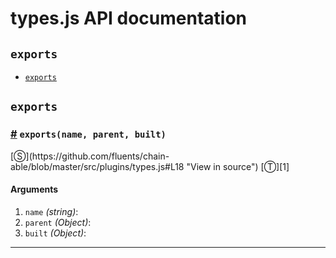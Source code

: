 # types.js API documentation

<!-- div class="toc-container" -->

<!-- div -->

## `exports`
* <a href="#exports">`exports`</a>

<!-- /div -->

<!-- /div -->

<!-- div class="doc-container" -->

<!-- div -->

## `exports`

<!-- div -->

<h3 id="exports"><a href="#exports">#</a>&nbsp;<code>exports(name, parent, built)</code></h3>
[&#x24C8;](https://github.com/fluents/chain-able/blob/master/src/plugins/types.js#L18 "View in source") [&#x24C9;][1]



#### Arguments
1. `name` *(string)*:
2. `parent` *(Object)*:
3. `built` *(Object)*:

---

<!-- /div -->

<!-- /div -->

<!-- /div -->

 [1]: #exports "Jump back to the TOC."
